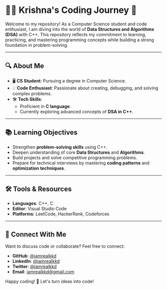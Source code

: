 # 👨‍💻 Krishna's Coding Journey 🚀

Welcome to my repository! As a Computer Science student and code enthusiast, I am diving into the world of **Data Structures and Algorithms (DSA)** with C++. This repository reflects my commitment to learning, practicing, and mastering programming concepts while building a strong foundation in problem-solving.

---

## 🔍 About Me

- 🖥️ **CS Student**: Pursuing a degree in Computer Science.
- 💡 **Code Enthusiast**: Passionate about creating, debugging, and solving complex problems.
- 🛠️ **Tech Skills**: 
  - Proficient in **C language**.
  - Currently exploring advanced concepts of **DSA in C++**.

---

## 📚 Learning Objectives

- Strengthen **problem-solving skills** using C++.
- Deepen understanding of core **Data Structures** and **Algorithms**.
- Build projects and solve competitive programming problems.
- Prepare for technical interviews by mastering **coding patterns** and **optimization techniques**.

---

## 🛠️ Tools & Resources

- **Languages**: C++, C
- **Editor**: Visual Studio Code
- **Platforms**: LeetCode, HackerRank, Codeforces

---

## 🌌 Connect With Me

Want to discuss code or collaborate? Feel free to connect:
- **GitHub**: [@iamrealkkd](https://github.com/iamrealkkd)
- **LinkedIn**: [@iamrealkkd](https://www.linkedin.com/in/iamrealkkd)
- **Twitter**: [@iamrealkkd](https://twitter.com/iamrealkkd)
- **Email**: [iamrealkkd@gmail.com](mailto:iamrealkkd@gmail.com)

Happy coding! 🌟 Let's turn ideas into code!
